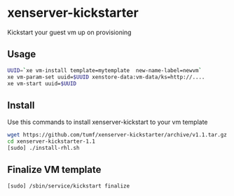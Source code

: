 # xenserver-kickstarter

Kickstart your guest vm up on provisioning

## Usage

```sh
UUID=`xe vm-install template=mytemplate  new-name-label=newvm`
xe vm-param-set uuid=$UUID xenstore-data:vm-data/ks=http://....
xe vm-start uuid=$UUID
```

## Install

Use this commands to install xenserver-kickstart to your vm template

```sh
wget https://github.com/tumf/xenserver-kickstarter/archive/v1.1.tar.gz -O - |tar xz
cd xenserver-kickstarter-1.1
[sudo] ./install-rhl.sh
```

## Finalize VM template

```
[sudo] /sbin/service/kickstart finalize
```

